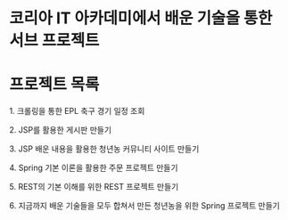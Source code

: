 # 코리아 IT 아카데미에서 배운 기술을 통한 서브 프로젝트

<h1>프로젝트 목록</h1>
<p>1. 크롤링을 통한 EPL 축구 경기 일정 조회</p>
<p>2. JSP를 활용한 게시판 만들기</p>
<p>3. JSP 배운 내용을 활용한 청년농 커뮤니티 사이트 만들기</p>
<p>4. Spring 기본 이론을 활용한 주문 프로젝트 만들기</p>
<p>5. REST의 기본 이해를 위한 REST 프로젝트 만들기</p>
<p>6. 지금까지 배운 기술들을 모두 합쳐서 만든 청년농을 위한 Spring 프로젝트 만들기</p>
